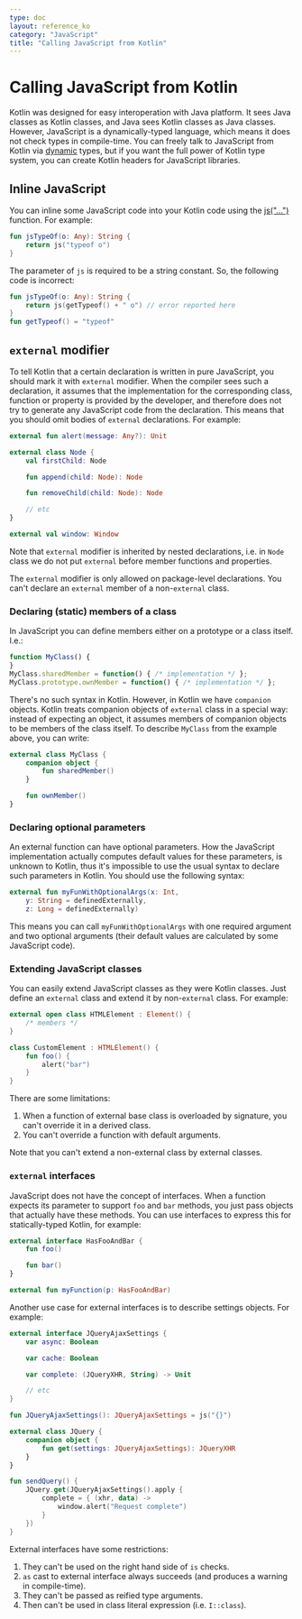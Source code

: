 ```yaml
---
type: doc
layout: reference_ko
category: "JavaScript"
title: "Calling JavaScript from Kotlin"
---
```


# Calling JavaScript from Kotlin

Kotlin was designed for easy interoperation with Java platform. It sees Java classes as Kotlin classes, and
Java sees Kotlin classes as Java classes. However, JavaScript is a dynamically-typed language, which means
it does not check types in compile-time. You can freely talk to JavaScript from Kotlin via 
[dynamic](dynamic-type.html) types, but if you want the full power of Kotlin
type system, you can create Kotlin headers for JavaScript libraries.


## Inline JavaScript

You can inline some JavaScript code into your Kotlin code using the [js("...")](http://kotlinlang.org/api/latest/jvm/stdlib/kotlin.js/js.html) function.
For example:

``` kotlin
fun jsTypeOf(o: Any): String {
    return js("typeof o")
}
```

The parameter of `js` is required to be a string constant. So, the following code is incorrect:
``` kotlin
fun jsTypeOf(o: Any): String {
    return js(getTypeof() + " o") // error reported here
}
fun getTypeof() = "typeof"
```


## `external` modifier

To tell Kotlin that a certain declaration is written in pure JavaScript, you should mark it with `external` modifier.
When the compiler sees such a declaration, it assumes that the implementation for the corresponding class, function or
property is provided by the developer, and therefore does not try to generate any JavaScript code from the declaration.
This means that you should omit bodies of `external` declarations. For example:

``` kotlin
external fun alert(message: Any?): Unit

external class Node {
    val firstChild: Node

    fun append(child: Node): Node

    fun removeChild(child: Node): Node

    // etc
}

external val window: Window
```

Note that `external` modifier is inherited by nested declarations, i.e. in `Node` class we do not put `external`
before member functions and properties.

The `external` modifier is only allowed on package-level declarations. You can't declare an `external` member of a non-`external` class.


### Declaring (static) members of a class

In JavaScript you can define members either on a prototype or a class itself. I.e.:

``` javascript
function MyClass() {
}
MyClass.sharedMember = function() { /* implementation */ };
MyClass.prototype.ownMember = function() { /* implementation */ };
```

There's no such syntax in Kotlin. However, in Kotlin we have `companion` objects. Kotlin treats companion objects
of `external` class in a special way: instead of expecting an object, it assumes members of companion objects
to be members of the class itself. To describe `MyClass` from the example above, you can write:

``` kotlin
external class MyClass {
    companion object {
        fun sharedMember()
    }

    fun ownMember()
}
```


### Declaring optional parameters

An external function can have optional parameters.
How the JavaScript implementation actually computes default values for these parameters, is unknown to Kotlin,
thus it's impossible to use the usual syntax to declare such parameters in Kotlin.
You should use the following syntax:

``` kotlin
external fun myFunWithOptionalArgs(x: Int,
    y: String = definedExternally,
    z: Long = definedExternally)
```

This means you can call `myFunWithOptionalArgs` with one required argument and two optional arguments (their
default values are calculated by some JavaScript code).


### Extending JavaScript classes

You can easily extend JavaScript classes as they were Kotlin classes. Just define an `external` class and
extend it by non-`external` class. For example:

``` kotlin
external open class HTMLElement : Element() {
    /* members */
}

class CustomElement : HTMLElement() {
    fun foo() {
        alert("bar")
    }
}
```

There are some limitations:

1. When a function of external base class is overloaded by signature, you can't override it in a derived class.
2. You can't override a function with default arguments.

Note that you can't extend a non-external class by external classes.


### `external` interfaces

JavaScript does not have the concept of interfaces. When a function expects its parameter to support `foo`
and `bar` methods, you just pass objects that actually have these methods. You can use interfaces to express this
for statically-typed Kotlin, for example:

``` kotlin
external interface HasFooAndBar {
    fun foo()

    fun bar()
}

external fun myFunction(p: HasFooAndBar)
```

Another use case for external interfaces is to describe settings objects. For example:

``` kotlin
external interface JQueryAjaxSettings {
    var async: Boolean

    var cache: Boolean

    var complete: (JQueryXHR, String) -> Unit

    // etc
}

fun JQueryAjaxSettings(): JQueryAjaxSettings = js("{}")

external class JQuery {
    companion object {
        fun get(settings: JQueryAjaxSettings): JQueryXHR
    }
}

fun sendQuery() {
    JQuery.get(JQueryAjaxSettings().apply {
        complete = { (xhr, data) ->
            window.alert("Request complete")
        }
    })
}
```

External interfaces have some restrictions:

1. They can't be used on the right hand side of `is` checks.
2. `as` cast to external interface always succeeds (and produces a warning in compile-time).
3. They can't be passed as reified type arguments.
4. Then can't be used in class literal expression (i.e. `I::class`).
